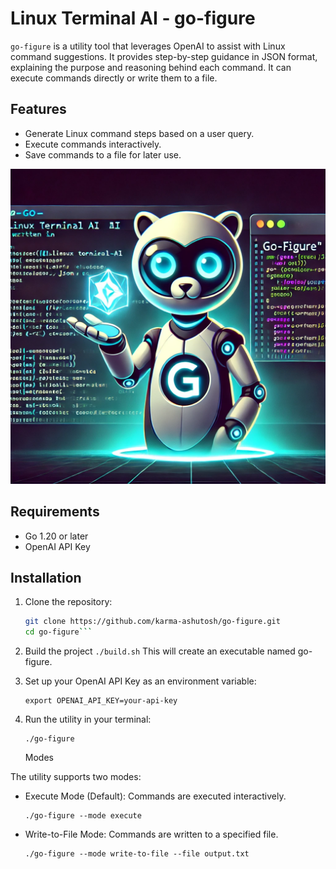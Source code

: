 # Linux Terminal AI - go-figure

`go-figure` is a utility tool that leverages OpenAI to assist with Linux command suggestions. It provides step-by-step guidance in JSON format, explaining the purpose and reasoning behind each command. It can execute commands directly or write them to a file.

## Features
- Generate Linux command steps based on a user query.
- Execute commands interactively.
- Save commands to a file for later use.

![Go-Figure Logo](./assets/go-figure.webp)

## Requirements
- Go 1.20 or later
- OpenAI API Key

## Installation
1. Clone the repository:
   ```bash
   git clone https://github.com/karma-ashutosh/go-figure.git
   cd go-figure```

2. Build the project
   ```./build.sh```
   This will create an executable named go-figure.

3. Set up your OpenAI API Key as an environment variable:
   ```
   export OPENAI_API_KEY=your-api-key
   ```

4. Run the utility in your terminal:
   ```
   ./go-figure
   ```
   Modes

The utility supports two modes:

* Execute Mode (Default): Commands are executed interactively.
    ```
    ./go-figure --mode execute
    ```
    
* Write-to-File Mode: Commands are written to a specified file.
    ```
    ./go-figure --mode write-to-file --file output.txt
    ```
